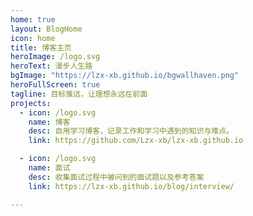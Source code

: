 ```yaml
---
home: true
layout: BlogHome
icon: home
title: 博客主页
heroImage: /logo.svg
heroText: 漫步人生路
bgImage: "https://lzx-xb.github.io/bgwallhaven.png"
heroFullScreen: true
tagline: 目标推远，让理想永远在前面
projects:
  - icon: /logo.svg
    name: 博客
    desc: 自用学习博客，记录工作和学习中遇到的知识与难点。
    link: https://github.com/Lzx-xb/lzx-xb.github.io

  - icon: /logo.svg
    name: 面试
    desc: 收集面试过程中被问到的面试题以及参考答案
    link: https://lzx-xb.github.io/blog/interview/

---
```


